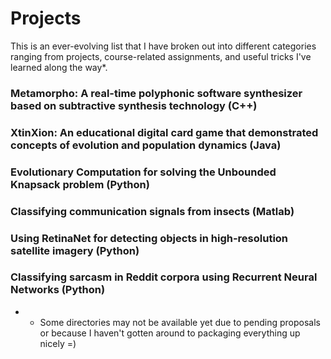 # Projects
This is an ever-evolving list that I have broken out into different categories ranging from projects, course-related assignments, and useful tricks I've learned along the way*. 

### Metamorpho: A real-time polyphonic software synthesizer based on subtractive synthesis technology (C++)
### XtinXion: An educational digital card game that demonstrated concepts of evolution and population dynamics (Java)
### Evolutionary Computation for solving the Unbounded Knapsack problem (Python)
### Classifying communication signals from insects (Matlab)
### Using RetinaNet for detecting objects in high-resolution satellite imagery (Python)
### Classifying sarcasm in Reddit corpora using Recurrent Neural Networks (Python)

* - Some directories may not be available yet due to pending proposals or because I haven't gotten around to packaging everything up nicely =)
